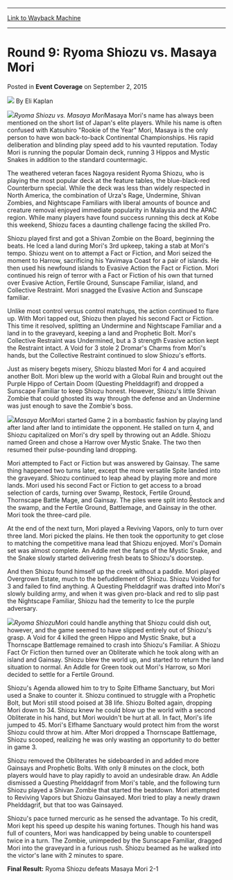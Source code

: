 
---
[Link to Wayback Machine](https://web.archive.org/web/20171031012042/https://magic.wizards.com/en/articles/archive/event-coverage/round-9-ryoma-shiozu-vs-masaya-mori-2015-09-02)

[_metadata_:author]:- "Eli Kaplan"
[_metadata_:description]:- "Ryoma Shiozu vs. Masaya MoriMasaya Mori's name has always been mentioned on the short list of Japan's elite players. While his name is often confused with Katsuhiro `Rookie of the Year` Mori, Masaya is the only person to have won back-to-back Continental Championships. His rapid deliberation and blinding play speed add to his vaunted reputation."
[_metadata_:generator]:- "Drupal 7 (http://drupal.org)"
[_metadata_:node]:- "591101"
[_metadata_:publish_date]:- "2015-09-02"
[_metadata_:source]:- "div-main-content"
[_metadata_:title]:- "Round 9: Ryoma Shiozu vs. Masaya Mori"
[_metadata_:wayback_capture_timestamp]:- "2017-10-31 01:20:42"
[_metadata_:wayback_raw_url]:- "https://web.archive.org/web/20171031012042id_/https://magic.wizards.com/en/articles/archive/event-coverage/round-9-ryoma-shiozu-vs-masaya-mori-2015-09-02"
[_metadata_:wayback_url]:- "https://magic.wizards.com/en/articles/archive/event-coverage/round-9-ryoma-shiozu-vs-masaya-mori-2015-09-02"
---


Round 9: Ryoma Shiozu vs. Masaya Mori
=====================================



 Posted in **Event Coverage**
 on September 2, 2015 






![](https://media.magic.wizards.com/styles/auth_small/public/generic-avatar-150_133.png)
By Eli Kaplan











![](https://media.magic.wizards.com/image_legacy_migration/sideboard/images/gpkob01/911.jpg)*Ryoma Shiozu vs. Masaya Mori*Masaya Mori's name has always been mentioned on the short list of Japan's elite players. While his name is often confused with Katsuhiro "Rookie of the Year" Mori, Masaya is the only person to have won back-to-back Continental Championships. His rapid deliberation and blinding play speed add to his vaunted reputation. Today Mori is running the popular Domain deck, running 3 Hippos and Mystic Snakes in addition to the standard countermagic.


The weathered veteran faces Nagoya resident Ryoma Shiozu, who is playing the most popular deck at the feature tables, the blue-black-red Counterburn special. While the deck was less than widely respected in North America, the combination of Urza's Rage, Undermine, Shivan Zombies, and Nightscape Familiars with liberal amounts of bounce and creature removal enjoyed immediate popularity in Malaysia and the APAC region. While many players have found success running this deck at Kobe this weekend, Shiozu faces a daunting challenge facing the skilled Pro.


Shiozu played first and got a Shivan Zombie on the Board, beginning the beats. He Iced a land during Mori's 3rd upkeep, taking a stab at Mori's tempo. Shiozu went on to attempt a Fact or Fiction, and Mori seized the moment to Harrow, sacrificing his Yavimaya Coast for a pair of islands. He then used his newfound islands to Evasive Action the Fact or Fiction. Mori continued his reign of terror with a Fact or Fiction of his own that turned over Evasive Action, Fertile Ground, Sunscape Familiar, island, and Collective Restraint. Mori snagged the Evasive Action and Sunscape familiar.


Unlike most control versus control matchups, the action continued to flare up. With Mori tapped out, Shiozu then played his second Fact or Fiction. This time it resolved, splitting an Undermine and Nightscape Familiar and a land in to the graveyard, keeping a land and Prophetic Bolt. Mori's Collective Restraint was Undermined, but a 3 strength Evasive action kept the Restraint intact. A Void for 3 stole 2 Dromar's Charms from Mori's hands, but the Collective Restraint continued to slow Shiozu's efforts.


Just as misery begets misery, Shiozu blasted Mori for 4 and acquired another Bolt. Mori blew up the world with a Global Ruin and brought out the Purple Hippo of Certain Doom (Questing Phelddagrif) and dropped a Sunscape Familiar to keep Shiozu honest. However, Shiozu's little Shivan Zombie that could ghosted its way through the defense and an Undermine was just enough to save the Zombie's boss.


![](https://media.magic.wizards.com/image_legacy_migration/sideboard/images/gpkob01/912.jpg)*Masaya Mori*Mori started Game 2 in a bombastic fashion by playing land after land after land to intimidate the opponent. He stalled on turn 4, and Shiozu capitalized on Mori's dry spell by throwing out an Addle. Shiozu named Green and chose a Harrow over Mystic Snake. The two then resumed their pulse-pounding land dropping. 


Mori attempted to Fact or Fiction but was answered by Gainsay. The same thing happened two turns later, except the more versatile Spite landed into the graveyard. Shiozu continued to leap ahead by playing more and more lands. Mori used his second Fact or Fiction to get access to a broad selection of cards, turning over Swamp, Restock, Fertile Ground, Thornscape Battle Mage, and Gainsay. The piles were split into Restock and the swamp, and the Fertile Ground, Battlemage, and Gainsay in the other. Mori took the three-card pile.


At the end of the next turn, Mori played a Reviving Vapors, only to turn over three land. Mori picked the plains. He then took the opportunity to get close to matching the competitive mana lead that Shiozu enjoyed. Mori's Domain set was almost complete. An Addle met the fangs of the Mystic Snake, and the Snake slowly started delivering fresh beats to Shiozu's doorstep.


And then Shiozu found himself up the creek without a paddle. Mori played Overgrown Estate, much to the befuddlement of Shiozu. Shiozu Voided for 3 and failed to find anything. A Questing Phelddagrif was drafted into Mori's slowly building army, and when it was given pro-black and red to slip past the Nightscape Familiar, Shiozu had the temerity to Ice the purple adversary.


![](https://media.magic.wizards.com/image_legacy_migration/sideboard/images/gpkob01/913.jpg)*Ryoma Shiozu*Mori could handle anything that Shiozu could dish out, however, and the game seemed to have slipped entirely out of Shiozu's grasp. A Void for 4 killed the green Hippo and Mystic Snake, but a Thornscape Battlemage remained to crash into Shiozu's Familiar. A Shiozu Fact Or Fiction then turned over an Obliterate which he took along with an island and Gainsay. Shiozu blew the world up, and started to return the land situation to normal. An Addle for Green took out Mori's Harrow, so Mori decided to settle for a Fertile Ground.


Shiozu's Agenda allowed him to try to Spite Elfhame Sanctuary, but Mori used a Snake to counter it. Shiozu continued to struggle with a Prophetic Bolt, but Mori still stood poised at 38 life. Shiozu Bolted again, dropping Mori down to 34. Shiozu knew he could blow up the world with a second Obliterate in his hand, but Mori wouldn't be hurt at all. In fact, Mori's life jumped to 45. Mori's Elfhame Sanctuary would protect him from the worst Shiozu could throw at him. After Mori dropped a Thornscape Battlemage, Shiozu scooped, realizing he was only wasting an opportunity to do better in game 3.


Shiozu removed the Obliterates he sideboarded in and added more Gainsays and Prophetic Bolts. With only 8 minutes on the clock, both players would have to play rapidly to avoid an undesirable draw. An Addle dismissed a Questing Phelddagrif from Mori's table, and the following turn Shiozu played a Shivan Zombie that started the beatdown. Mori attempted to Reviving Vapors but Shiozu Gainsayed. Mori tried to play a newly drawn Phelddagrif, but that too was Gainsayed.


Shiozu's pace turned mercuric as he sensed the advantage. To his credit, Mori kept his speed up despite his waning fortunes. Though his hand was full of counters, Mori was handicapped by being unable to counterspell twice in a turn. The Zombie, unimpeded by the Sunscape Familiar, dragged Mori into the graveyard in a furious rush. Shiozu beamed as he walked into the victor's lane with 2 minutes to spare.


**Final Result:** Ryoma Shiozu defeats Masaya Mori 2-1







